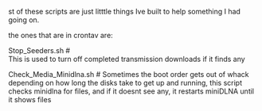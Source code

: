 
st of these scripts are just litttle things Ive built to help something I had going on.

the ones that are in crontav are:

Stop_Seeders.sh #  
This is used to turn off completed transmission downloads if it finds any

Check_Media_Minidlna.sh #
     Sometimes the boot order gets out of whack depending on how long the disks take to get up and      running, this script checks minidlna for files, and if it doesnt see any, it restarts miniDLNA until it shows files 
